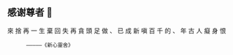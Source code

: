 ## 感谢尊者 🙏

來      捨      再      一
生      棄      回      失
再      貪      頭      足
做      、      已      成
新      嗔      百      千
的      、      年      古
人      癡      身      恨

          —————《新心靈舍》

<!--

**Here are some ideas to get you started:**

🙋‍♀️ A short introduction - what is your organization all about?
🌈 Contribution guidelines - how can the community get involved?
👩‍💻 Useful resources - where can the community find your docs? Is there anything else the community should know?
🍿 Fun facts - what does your team eat for breakfast?
🧙 Remember, you can do mighty things with the power of [Markdown](https://docs.github.com/github/writing-on-github/getting-started-with-writing-and-formatting-on-github/basic-writing-and-formatting-syntax)
-->
